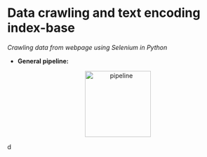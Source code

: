 # Data crawling and text encoding index-base

*Crawling data from webpage using Selenium in Python*
* **General pipeline:**
<p align="center">
    <img width="150" src="https://d3hi6wehcrq5by.cloudfront.net/itnavi-blog/2020/08/xep-loi-ich-thu-thap-tho" alt="pipeline">
</p>d
